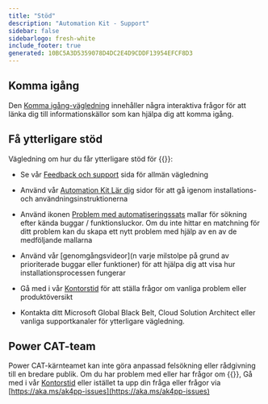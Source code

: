 ```yaml
---
title: "Stöd"
description: "Automation Kit - Support"
sidebar: false
sidebarlogo: fresh-white
include_footer: true
generated: 10BC5A3D5359078D4DC2E4D9CDDF13954EFCF8D3
---
```


## Komma igång

Den [Komma igång-vägledning](/sv/get-started) innehåller några interaktiva frågor för att länka dig till informationskällor som kan hjälpa dig att komma igång.

## Få ytterligare stöd

Vägledning om hur du får ytterligare stöd för {{<product-name>}}:

- Se vår [Feedback och support](https://learn.microsoft.com/power-automate/guidance/automation-kit/feedback-support) sida för allmän vägledning

- Använd vår [Automation Kit Lär dig](https://aka.ms/automation-kit-learn) sidor för att gå igenom installations- och användningsinstruktionerna

- Använd ikonen [Problem med automatiseringssats](https://aka.ms/ak4pp-issues) mallar för sökning efter kända buggar / funktionsluckor. Om du inte hittar en matchning för ditt problem kan du skapa ett nytt problem med hjälp av en av de medföljande mallarna

- Använd vår [genomgångsvideor](n varje milstolpe på grund av prioriterade buggar eller funktioner) för att hjälpa dig att visa hur installationsprocessen fungerar

- Gå med i vår [Kontorstid](/sv/office-hours) för att ställa frågor om vanliga problem eller produktöversikt

- Kontakta ditt Microsoft Global Black Belt, Cloud Solution Architect eller vanliga supportkanaler för ytterligare vägledning.

## Power CAT-team

Power CAT-kärnteamet kan inte göra anpassad felsökning eller rådgivning till en bredare publik. Om du har problem med eller har frågor om {{<product-name>}}, Gå med i vår [Kontorstid](/sv/office-hours) eller istället ta upp din fråga eller frågor via [https://aka.ms/ak4pp-issues](https://aka.ms/ak4pp-issues)
